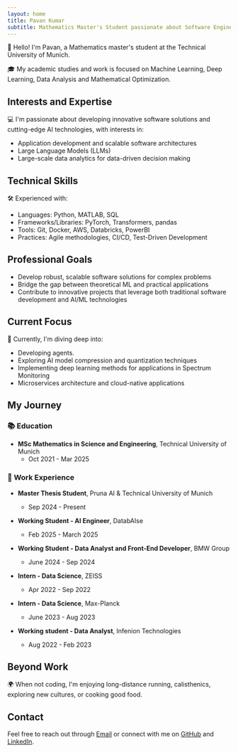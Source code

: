 ```yaml
---
layout: home
title: Pavan Kumar
subtitle: Mathematics Master's Student passionate about Software Engineering, AI, and Machine Learning
---
```


👋 Hello! I'm Pavan, a Mathematics master's student at the Technical University of Munich.

🎓 My academic studies and work is focused on Machine Learning, Deep Learning, Data Analysis and Mathematical Optimization.

## Interests and Expertise

💻 I'm passionate about developing innovative software solutions and cutting-edge AI technologies, with interests in:

- Application development and scalable software architectures
- Large Language Models (LLMs)
- Large-scale data analytics for data-driven decision making

## Technical Skills

🛠️ Experienced with:

- Languages: Python, MATLAB, SQL
- Frameworks/Libraries: PyTorch, Transformers, pandas
- Tools: Git, Docker, AWS, Databricks, PowerBI
- Practices: Agile methodologies, CI/CD, Test-Driven Development

## Professional Goals

- Develop robust, scalable software solutions for complex problems
- Bridge the gap between theoretical ML and practical applications
- Contribute to innovative projects that leverage both traditional software development and AI/ML technologies

## Current Focus

🌱 Currently, I'm diving deep into:

- Developing agents.
- Exploring AI model compression and quantization techniques
- Implementing deep learning methods for applications in Spectrum Monitoring
- Microservices architecture and cloud-native applications

## My Journey

### 📚 Education

- **MSc Mathematics in Science and Engineering**, Technical University of Munich
  - Oct 2021 - Mar 2025


### 💼 Work Experience

- **Master Thesis Student**, Pruna AI & Technical University of Munich
  - Sep 2024 - Present

- **Working Student - AI Engineer**, DatabAIse 
  - Feb 2025 - March 2025

- **Working Student - Data Analyst and Front-End Developer**, BMW Group
  - June 2024 - Sep 2024

- **Intern - Data Science**, ZEISS
  - Apr 2022 - Sep 2022

- **Intern - Data Science**, Max-Planck
  - June 2023 - Aug 2023

- **Working student - Data Analyst**, Infenion Technologies
  - Aug 2022 - Feb 2023



## Beyond Work

🌍 When not coding, I'm enjoying long-distance running, calisthenics, exploring new cultures, or cooking good food.

## Contact

Feel free to reach out through [Email](pavanln049@gmail.com) or connect with me on [GitHub](https://github.com/Pavan-AIML/) and [LinkedIn](https://www.linkedin.com/in/kumar-pavan/).
